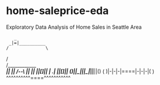 # home-saleprice-eda
Exploratory Data Analysis of Home Sales in Seattle Area

       _
     _|=|__________
    /              \
   /                \
  /__________________\
   ||  || /--\ ||  ||
   ||[]|| | .| ||[]||
 ()||\__||_|\__|_||__||()
( )|-|-|-|====|-|-|-|( ) 
^^^^^^^^^^====^^^^^^^^^^^
